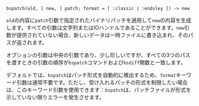 ```
bspatch(old, [ new, ] patch; format = [ :classic | :endsley ]) -> new
```

`old`の内容に`patch`引数で指定されたバイナリパッチを適用して`new`の内容を生成します。すべての引数は文字列またはIOハンドルであることができます。`new`引数が提供されていない場合、新しいデータは一時ファイルに書き込まれ、そのパスが返されます。

オプションの引数は中央の引数であり、少し珍しいですが、すべての3つのパスを渡すときの引数の順序が`bspatch`コマンドおよび`bsdiff`関数と一致します。

デフォルトでは、`bspatch`はパッチ形式を自動的に検出するため、`format`キーワード引数は通常不要です。ただし、受け入れるパッチの形式を制限したい場合は、このキーワード引数を使用できます：`bspatch`は、パッチファイルが形式を示していない限りエラーを発生させます。
